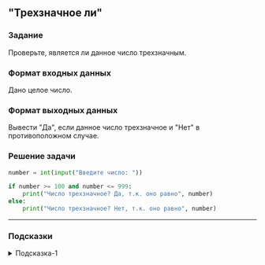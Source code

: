 ## "Трехзначное ли"

### Задание

Проверьте, является ли данное число трехзначным.

### Формат входных данных

Дано целое число.

### Формат выходных данных

Вывести "Да", если данное число трехзначное и "Нет" в противоположном случае.

### Решение задачи

```python
number = int(input("Введите число: "))

if number >= 100 and number <= 999:
    print("Число трехзначное? Да, т.к. оно равно", number)
else:
    print("Число трехзначное? Нет, т.к. оно равно", number)
```

---

### Подсказки

<details>
<summary>Подсказка-1</summary>
Назовите самое маленькое трехзначное число. А самое большое?
</details>
